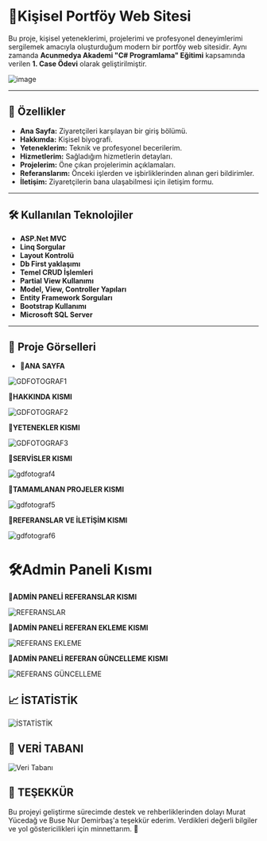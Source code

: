 # 🌟Kişisel Portföy Web Sitesi

Bu proje, kişisel yeteneklerimi, projelerimi ve profesyonel deneyimlerimi sergilemek amacıyla oluşturduğum modern bir portföy web sitesidir. Aynı zamanda **Acunmedya Akademi "C# Programlama" Eğitimi** kapsamında verilen **1. Case Ödevi** olarak geliştirilmiştir.

![image](https://github.com/user-attachments/assets/0078d795-f608-48ad-ba46-33181db6014b)

---

## 🚀 Özellikler
- **Ana Sayfa:** Ziyaretçileri karşılayan bir giriş bölümü.
- **Hakkımda:** Kişisel biyografi.
- **Yeteneklerim:** Teknik ve profesyonel becerilerim.
- **Hizmetlerim:** Sağladığım hizmetlerin detayları.
- **Projelerim:** Öne çıkan projelerimin açıklamaları.
- **Referanslarım:** Önceki işlerden ve işbirliklerinden alınan geri bildirimler.
- **İletişim:** Ziyaretçilerin bana ulaşabilmesi için iletişim formu.

---

## 🛠️ Kullanılan Teknolojiler
- **ASP.Net MVC**
- **Linq Sorgular**
- **Layout Kontrolü**
- **Db First yaklaşımı**
- **Temel CRUD İşlemleri**
- **Partial View Kullanımı**
- **Model, View, Controller Yapıları**
- **Entity Framework Sorguları**
- **Bootstrap Kullanımı**
- **Microsoft SQL Server**
  

---

## 📸 Proje Görselleri

- **🌟ANA SAYFA**
 
![GDFOTOGRAF1](https://github.com/user-attachments/assets/8c5ab028-a3c2-40b5-b0b3-ffa51ac59d7b)

 **🌟HAKKINDA KISMI**

![GDFOTOGRAF2](https://github.com/user-attachments/assets/b910357c-2e91-4cad-9352-22a60fbeef86)

 **🌟YETENEKLER KISMI**

![GDFOTOGRAF3](https://github.com/user-attachments/assets/6b83e53d-a4f6-4bd8-af6a-58fd780127ee)

 **🌟SERVİSLER KISMI**

![gdfotograf4](https://github.com/user-attachments/assets/b8ebd5c9-e96e-4ac9-9869-72d1b8cea632)

 **🌟TAMAMLANAN PROJELER KISMI**

![gdfotograf5](https://github.com/user-attachments/assets/7b186e1f-7d4f-4203-afc9-75910b450366)

 **🌟REFERANSLAR VE İLETİŞİM KISMI**

![gdfotograf6](https://github.com/user-attachments/assets/786298cb-3d56-4a86-af46-ed6569cfd3fc)

# 🛠️Admin Paneli Kısmı 

 **🌟ADMİN PANELİ REFERANSLAR KISMI**

![REFERANSLAR](https://github.com/user-attachments/assets/3fe1cc1a-ddd1-4758-a4d6-1a6836e0744e)

 **🌟ADMİN PANELİ REFERAN EKLEME KISMI**

![REFERANS EKLEME](https://github.com/user-attachments/assets/b4393367-81d7-44a6-8bf0-a07a998cca77)

 **🌟ADMİN PANELİ REFERAN GÜNCELLEME KISMI**

![REFERANS GÜNCELLEME](https://github.com/user-attachments/assets/0ed50918-0a6d-4ba2-b63c-24e81db10ee9)

## 📈 İSTATİSTİK

![İSTATİSTİK](https://github.com/user-attachments/assets/350b72ce-764e-420d-be00-40b57936e3d2)

## 📝 VERİ TABANI
![Veri Tabanı](https://github.com/user-attachments/assets/5988bf51-997e-408d-94af-c7cef71973c9)

## 🎉 TEŞEKKÜR
Bu projeyi geliştirme sürecimde destek ve rehberliklerinden dolayı Murat Yücedağ ve Buse Nur Demirbaş'a teşekkür ederim. Verdikleri değerli bilgiler ve yol göstericilikleri için minnettarım. 🙏
